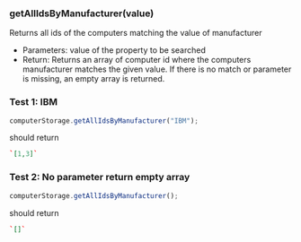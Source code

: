 ### **getAllIdsByManufacturer(value)**

Returns all ids of the computers matching the value of manufacturer

- Parameters: value of the property to be searched
- Return: Returns an array of computer id where the computers manufacturer matches the given value. If there is no match or parameter is missing, an empty array is returned.

### Test 1: IBM

```js
computerStorage.getAllIdsByManufacturer("IBM");
```

should return

```json
`[1,3]`
```

### Test 2: No parameter return empty array

```js
computerStorage.getAllIdsByManufacturer();
```

should return

```json
`[]`
```
